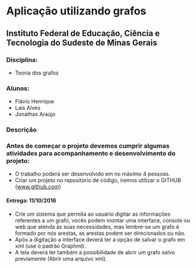 # Aplicação utilizando grafos
## Instituto Federal de Educação, Ciência e Tecnologia do Sudeste de Minas Gerais

### Disciplina:

*   Teoria dos grafos

### Alunos:

*	Flávio Henrique
* Laís Alves
* Jonathas Araújo



### Descrição

### Antes de começar o projeto devemos cumprir algumas atividades para acompanhamento e desenvolvimento do projeto:

* O trabalho poderá ser desenvolvido em no máximo 4 pessoas.
* Criar um projeto no repositório de código, iremos utilizar o GITHUB (www.github.com)

#### Entrega: 11/10/2016
* Crie um sistema que permita ao usuário digitar as informações referentes a um grafo, vocês podem montar uma interface, console ou web que atenda às suas necessidades, mas lembre-se um grafo é formado por nós arestas, as arestas podem ser direcionados ou não.
* Após a digitação a interface deverá ter a opção de salvar o grafo em xml (use o padrão Graphml).
* A tela deverá ter também a possibilidade de abrir um grafo salvo previamente (Abrir uma arquivo xml).




